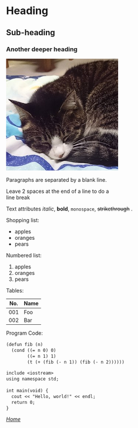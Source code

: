 Heading
=======

Sub-heading
-----------
 
### Another deeper heading

![cat](https://github.com/fireflower0/react-gh-pages-lisp/blob/master/src/Pages/Blog/Articles/Pic/cat.jpg?raw=true)

Paragraphs are separated
by a blank line.

Leave 2 spaces at the end of a line to do a  
line break

Text attributes *italic*, **bold**, 
`monospace`, ~~strikethrough~~ .

Shopping list:

  * apples
  * oranges
  * pears

Numbered list:

  1. apples
  2. oranges
  3. pears

Tables:

| No. | Name |
|:---:|:---|
| 001 | Foo |
| 002 | Bar |

Program Code:

```
(defun fib (n)
  (cond ((= n 0) 0)
        ((= n 1) 1)
        (t (+ (fib (- n 1)) (fib (- n 2))))))
```

```
include <iostream>
using namespace std;

int main(void) {
  cout << "Hello, world!" << endl;
  return 0;
}
```

[*Home*](https://fireflower0.github.io/react-gh-pages-lisp/index.html)
